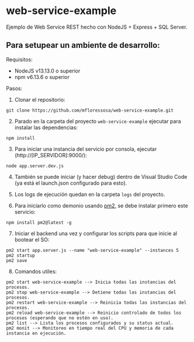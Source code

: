 # web-service-example

Ejemplo de Web Service REST hecho con NodeJS + Express + SQL Server.

## Para setupear un ambiente de desarrollo:

Requisitos:

* NodeJS v13.13.0 o superior
* npm v6.13.6 o superior

Pasos:

1. Clonar el repositorio:
  ```
  git clone https://github.com/mfloressosa/web-service-example.git
  ```

2. Parado en la carpeta del proyecto `web-service-example` ejecutar para instalar las dependencias:
  ```
  npm install
  ```

3. Para iniciar una instancia del servicio por consola, ejecutar (http://[IP_SERVIDOR]:9000/):
  ```
  node app.server.dev.js
  ```

4. También se puede iniciar (y hacer debug) dentro de Visual Studio Code (ya está el launch.json configurado para esto).

5. Los logs de ejecución quedan en la carpeta `logs` del proyecto.

6. Para iniciarlo como demonio usando [pm2](http://pm2.keymetrics.io/), se debe instalar primero este servicio:
  ```
  npm install pm2@latest -g
  ```

7. Iniciar el backend una vez y configurar los scripts para que inicie al bootear el SO:
  ```
  pm2 start app.server.js --name "web-service-example" --instances 5
  pm2 startup
  pm2 save
  ```

8. Comandos utiles:
  ```
  pm2 start web-service-example --> Inicia todas las instancias del procesos.
  pm2 stop web-service-example --> Detiene todas las instancias del procesos.
  pm2 restart web-service-example --> Reinicia todas las instancias del procesos.
  pm2 reload web-service-example --> Reinicio controlado de todos los procesos (esperando que no estén en uso).
  pm2 list --> Lista los procesos configurados y su status actual.
  pm2 monit --> Monitoreo en tiempo real del CPU y memoria de cada instancia en ejecución.
  ```
